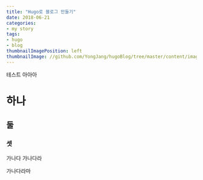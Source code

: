 ```yaml
---
title: "Hugo로 블로그 만들기"
date: 2018-06-21
categories:
- my story
tags:
- hugo
- blog
thumbnailImagePosition: left
thumbnailImage: //github.com/YongJang/hugoBlog/tree/master/content/images/2018-06-21-1.png
---
```


테스트 아아아
# 하나
## 둘
### 셋

가나다
가나다라

가나다라마 
